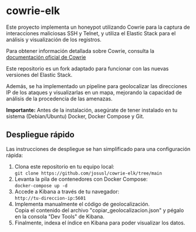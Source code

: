# cowrie-elk

Este proyecto implementa un honeypot utilizando Cowrie para la captura de interacciones maliciosas SSH y Telnet, y utiliza el Elastic Stack para el análisis y visualización de los registros.  

Para obtener información detallada sobre Cowrie, consulta la [documentación oficial de Cowrie](https://github.com/cowrie/cowrie)

Este repositorio es un fork adaptado para funcionar con las nuevas versiones del Elastic Stack.  

Además, se ha implementado un pipeline para geolocalizar las direcciones IP de los ataques y visualizarlas en un mapa, mejorando la capacidad de análisis de la procedencia de las amenazas.

**Importante:** Antes de la instalación, asegúrate de tener instalado en tu sistema (Debian/Ubuntu) Docker, Docker Compose y Git.

## Despliegue rápido

Las instrucciones de despliegue se han simplificado para una configuración rápida:

1.  Clona este repositorio en tu equipo local:  
    `git clone https://github.com/josusl/cowrie-elk/tree/main`
2.  Levanta la pila de contenedores con Docker Compose:  
    `docker-compose up -d`
3.  Accede a Kibana a través de tu navegador:  
    `http://tu-direccion-ip:5601`
4.  Implementa manualmente el código de geolocalización.  
    Copia el contenido del archivo "copiar\_geolocalizacion.json" y pégalo en la consola "Dev Tools" de Kibana.
5.  Finalmente, indexa el índice en Kibana para poder visualizar los datos.
